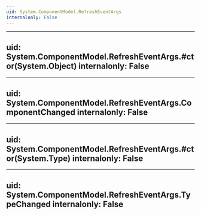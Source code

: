 ```yaml
---
uid: System.ComponentModel.RefreshEventArgs
internalonly: False
---
```


---
uid: System.ComponentModel.RefreshEventArgs.#ctor(System.Object)
internalonly: False
---

---
uid: System.ComponentModel.RefreshEventArgs.ComponentChanged
internalonly: False
---

---
uid: System.ComponentModel.RefreshEventArgs.#ctor(System.Type)
internalonly: False
---

---
uid: System.ComponentModel.RefreshEventArgs.TypeChanged
internalonly: False
---
